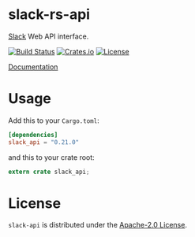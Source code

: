 # slack-rs-api

[Slack][slack] Web API interface.

[![Build Status][ci-img]][ci-url] [![Crates.io][crates-img]][crates-url] [![License][license-img]][license-url]

[Documentation][docs]

# Usage

Add this to your `Cargo.toml`:
```toml
[dependencies]
slack_api = "0.21.0"
```

and this to your crate root:

```rust
extern crate slack_api;
```

# License
`slack-api` is distributed under the [Apache-2.0 License](./LICENSE).

[docs]: https://docs.rs/slack_api
[ci-img]: https://travis-ci.org/slack-rs/slack-rs-api.svg?branch=master
[ci-url]: https://travis-ci.org/slack-rs/slack-rs-api
[crates-img]: https://img.shields.io/crates/v/slack_api.svg
[crates-url]: https://crates.io/crates/slack_api
[license-img]: https://img.shields.io/github/license/mthjones/slack-rs-api.svg
[license-url]: https://raw.githubusercontent.com/mthjones/slack-rs-api/master/LICENSE
[slack]: https://api.slack.com/
